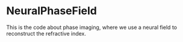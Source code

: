 # NeuralPhaseField
This is the code about phase imaging, where we use a neural field to reconstruct the refractive index.
